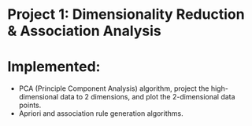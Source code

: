 # Project 1: Dimensionality Reduction & Association Analysis

# Implemented:
* PCA (Principle Component Analysis) algorithm, project the high-dimensional data to 2 dimensions, and plot the 2-dimensional data points.
* Apriori and association rule generation algorithms.
